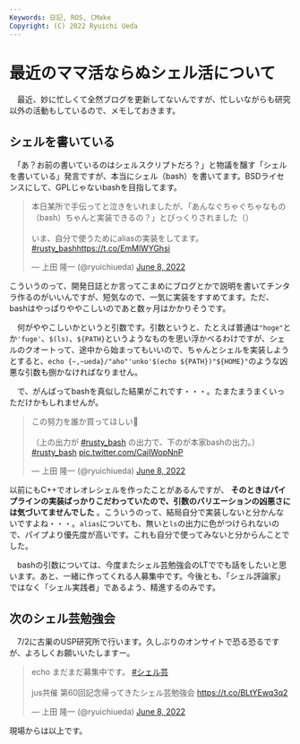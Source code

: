 ```yaml
---
Keywords: 日記, ROS, CMake
Copyright: (C) 2022 Ryuichi Ueda
---
```


# 最近のママ活ならぬシェル活について

　最近、妙に忙しくて全然ブログを更新してないんですが、忙しいながらも研究以外の活動もしているので、メモしておきます。

## シェルを書いている

　「あ？お前の書いているのはシェルスクリプトだろ？」と物議を醸す「シェルを書いている」発言ですが、本当にシェル（bash）を書いてます。BSDライセンスにして、GPLじゃないbashを目指してます。

<blockquote class="twitter-tweet" data-partner="tweetdeck"><p lang="ja" dir="ltr">本日某所で手伝ってと泣きをいれましたが、「あんなぐちゃぐちゃなもの（bash）ちゃんと実装できるの？」とびっくりされました（）<br><br>いま、自分で使うためにaliasの実装をしてます。<a href="https://twitter.com/hashtag/rusty_bash?src=hash&amp;ref_src=twsrc%5Etfw">#rusty_bash</a><a href="https://t.co/EmMlWYGhsi">https://t.co/EmMlWYGhsi</a></p>&mdash; 上田 隆一 (@ryuichiueda) <a href="https://twitter.com/ryuichiueda/status/1534503116971732992?ref_src=twsrc%5Etfw">June 8, 2022</a></blockquote>
<script async src="https://platform.twitter.com/widgets.js" charset="utf-8"></script>

こういうのって、開発日誌とか言ってこまめにブログとかで説明を書いてチンタラ作るのがいいんですが、短気なので、一気に実装をすすめてます。ただ、bashはやっぱりややこしいのであと数ヶ月はかかりそうです。

　何がややこしいかというと引数です。引数というと、たとえば普通は`"hoge"`とか`'fuge'`、`$(ls)`、`${PATH}`というようなものを思い浮かべるわけですが、シェルのクオートって、途中から始まってもいいので、ちゃんとシェルを実装しようとすると、`echo {~,~ueda}/"aho"'unko'$(echo ${PATH})"${HOME}"`のような凶悪な引数も捌かなければなりません。

　で、がんばってbashを真似した結果がこれです・・・。たまたまうまくいっただけかもしれませんが。

<blockquote class="twitter-tweet" data-partner="tweetdeck"><p lang="ja" dir="ltr">この努力を誰か買ってほしい💩<br><br>（上の出力が <a href="https://twitter.com/hashtag/rusty_bash?src=hash&amp;ref_src=twsrc%5Etfw">#rusty_bash</a> の出力で、下のが本家bashの出力。）<a href="https://twitter.com/hashtag/rusty_bash?src=hash&amp;ref_src=twsrc%5Etfw">#rusty_bash</a> <a href="https://t.co/CajIWopNnP">pic.twitter.com/CajIWopNnP</a></p>&mdash; 上田 隆一 (@ryuichiueda) <a href="https://twitter.com/ryuichiueda/status/1534505977768095744?ref_src=twsrc%5Etfw">June 8, 2022</a></blockquote>
<script async src="https://platform.twitter.com/widgets.js" charset="utf-8"></script>

以前にもC++でオレオレシェルを作ったことがあるんですが、 **そのときはパイプラインの実装ばっかりこだわっていたので、引数のバリエーションの凶悪さには気づいてませんでした** 。こういうのって、結局自分で実装しないと分かんないですよね・・・。`alias`についても、無いと`ls`の出力に色がつけられないので、パイプより優先度が高いです。これも自分で使ってみないと分からんことでした。

　bashの引数については、今度またシェル芸勉強会のLTででも話をしたいと思います。あと、一緒に作ってくれる人募集中です。今後とも、「シェル評論家」ではなく「シェル実践者」であるよう、精進するのみです。

## 次のシェル芸勉強会

　7/2に古巣のUSP研究所で行います。久しぶりのオンサイトで恐る恐るですが、よろしくお願いいたしますー。

<blockquote class="twitter-tweet"><p lang="ja" dir="ltr">echo まだまだ募集中です。 <a href="https://twitter.com/hashtag/%E3%82%B7%E3%82%A7%E3%83%AB%E8%8A%B8?src=hash&amp;ref_src=twsrc%5Etfw">#シェル芸</a><br><br>jus共催 第60回記念帰ってきたシェル芸勉強会 <a href="https://t.co/BLtYEwq3q2">https://t.co/BLtYEwq3q2</a></p>&mdash; 上田 隆一 (@ryuichiueda) <a href="https://twitter.com/ryuichiueda/status/1534501693227880448?ref_src=twsrc%5Etfw">June 8, 2022</a></blockquote> <script async src="https://platform.twitter.com/widgets.js" charset="utf-8"></script>


現場からは以上です。
